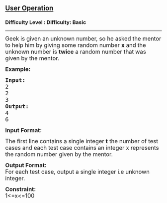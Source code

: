 <h2><a href="https://www.geeksforgeeks.org/problems/user-operation/0">User Operation</a></h2><h3>Difficulty Level : Difficulty: Basic</h3><hr><div class="problems_problem_content__Xm_eO"><p><span style="font-size:18px">Geek is given an unknown number, so he asked the mentor to help him by giving some random number <strong>x</strong> and the unknown number is <strong>twice</strong> a random number that was given by the mentor.</span></p>

<p><span style="font-size:18px"><strong>Example:</strong></span></p>

<pre><span style="font-size:18px"><strong>Input:</strong>
2
2
3
<strong>Output:</strong>
4
6</span></pre>

<p><strong><span style="font-size:18px">Input Format:</span></strong></p>

<p><span style="font-size:18px">The first line contains a single integer&nbsp;<strong>t</strong> the number of test cases&nbsp;and each test case contains an integer x represents the random number given by the mentor.</span></p>

<p><strong><span style="font-size:18px">Output Format:</span></strong><br>
<span style="font-size:18px">For each test case, output a single integer i.e unknown integer.</span></p>

<p><span style="font-size:18px"><strong>Constraint:</strong><br>
1&lt;=x&lt;=100</span></p>
</div>